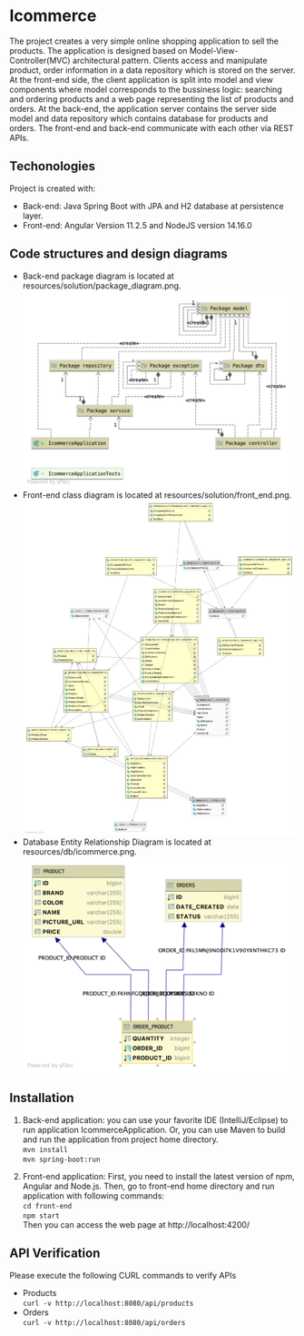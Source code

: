 # Icommerce
The project creates a very simple online shopping application to sell the products. The application is designed based on 
Model-View-Controller(MVC) architectural pattern. Clients access and manipulate product, order information in a data repository which is stored
on the server. At the front-end side, the client application is split into model and view components where model corresponds to the
bussiness logic: searching and ordering products and a web page representing the list of products and orders. At the back-end, 
the application server contains the server side model and data repository which contains database for products and orders.
The front-end and back-end communicate with each other via REST APIs.    

## Techonologies
Project is created with:
* Back-end: Java Spring Boot with JPA and H2 database at persistence layer.  
* Front-end: Angular Version 11.2.5 and NodeJS version 14.16.0    

## Code structures and design diagrams
* Back-end package diagram is located at resources/solution/package_diagram.png.  
![alt text](./resources/solution/package_diagram.png?raw=true)
* Front-end class diagram is located at resources/solution/front_end.png.  
![alt text](./resources/solution/front_end.png?raw=true)
* Database Entity Relationship Diagram is located at resources/db/icommerce.png.  
![alt text](./resources/db/icommerce.png?raw=true)
 
## Installation 
1. Back-end application: you can use your favorite IDE (IntelliJ/Eclipse) to run application IcommerceApplication.
Or, you can use Maven to build and run the application from project home directory.  
    `mvn install`  
    `mvn spring-boot:run`
      
2. Front-end application: First, you need to install the latest version of npm, Angular and Node.js. Then, go to front-end 
home directory and run application with following commands:   
    `cd front-end`  
    `npm start`  
    Then you can access the web page at http://localhost:4200/  

## API Verification
Please execute the following CURL commands to verify APIs
* Products  
`curl -v http://localhost:8080/api/products`  
* Orders  
`curl -v http://localhost:8080/api/orders`
